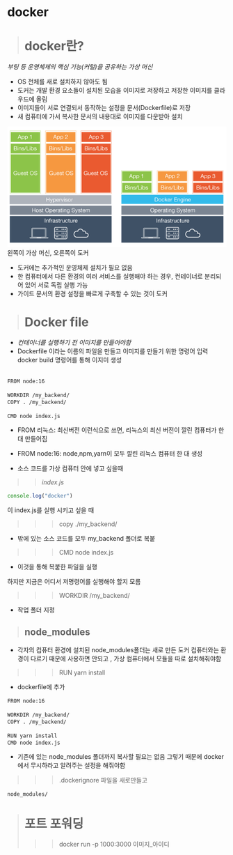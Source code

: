 # docker

># docker란?
*부팅 등 운영체제의 핵심 기능(커털)을 공유하는 가상 머신*

*  OS 전체를 새로 설치하지 않아도 됨
* 도커는 개발 환경 요소들이 설치된 모습을 이미지로 저장하고 저장한 이미지를 클라우드에 올림
* 이미지들이 서로 연결되서 동작하는 설정을 문서(Dockerfile)로 저장
* 새 컴퓨터에 가서 복사한 문서의 내용대로 이미지를 다운받아 설치

![alt docker](/images/docker.png)
왼쪽이 가상 머신, 오른쪽이 도커
* 도커에는 추가적인 운영체제 설치가 필요 없음
* 한 컴퓨터에서 다른 환경의 여러 서비스를 실행해야 하는 경우, 컨테이너로 분리되어 있어 서로 독립 실행 가능
* 가이드 문서의 환경 설정을 빠르게 구축할 수 있는 것이 도커

> # Docker file
* *컨테이너를 실행하기 전 이미지를 만들어야함*
* Dockerfile 이라는 이름의 파일을 만들고 이미지를 만들기 위한 명령어 입력 docker build 명령어를 통해 이지미 생성 <br><br>
```docker
FROM node:16

WORKDIR /my_backend/
COPY . /my_backend/

CMD node index.js
```

* FROM 리눅스: 최신버전 이런식으로 쓰면, 리눅스의 최신 버전이 깔린 컴퓨터가 한대 만들어짐

* FROM node:16: node,npm,yarn이 모두 깔린 리눅스 컴퓨터 한 대 생성

* 소스 코드를 가상 컴퓨터 안에 넣고 싶을때

>>*index.js*
```javascript
console.log("docker")
```

이 index.js를 실행 시키고 싶을 때
>>>copy ./my_backend/
* 밖에 있는 소스 코드를 모두 my_backend 폴더로 복붙
>>>CMD node index.js
* 이것을 통해 복붙한 파일을 실행

하지만 지금은 어디서 저명령어를 실행해야 할지 모름
>>>WORKDIR /my_backend/
* 작업 폴더 지정

> ## node_modules
- 각자의 컴퓨터 환경에 설치된 node_modules폴더는
새로 만든 도커 컴퓨터와는 환경이 다르기 때문에 사용하면 안되고 , 가상 컴퓨터에서 모듈을 따로 설치해줘야함

>>>RUN yarn install
- dockerfile에 추가
```docker
FROM node:16

WORKDIR /my_backend/
COPY . /my_backend/

RUN yarn install
CMD node index.js
```

- 기존에 있는 node_modules 폴더까지 복사할 필요는 없음
그렇기 때문에 docker에서 무시하라고 알려주는 설정을 해줘야함
>>> .dockerignore
파일을 새로만들고 
```dockerignore
node_modules/
```

> # 포트 포워딩
>>> docker run -p 1000:3000 이미지_아이디